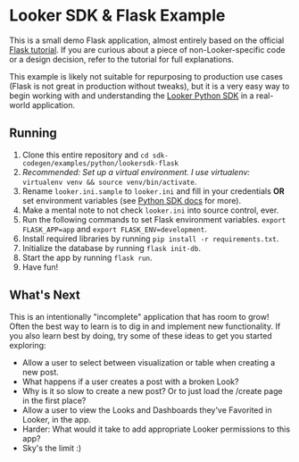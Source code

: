 # Looker SDK & Flask Example

This is a small demo Flask application, almost entirely based on the official [Flask tutorial](https://flask.palletsprojects.com/en/1.1.x/tutorial/). If you are curious about a piece of non-Looker-specific code or a design decision, refer to the tutorial for full explanations.

This example is likely not suitable for repurposing to production use cases (Flask is not great in production without tweaks), but it is a very easy way to begin working with and understanding the [Looker Python SDK](https://github.com/looker-open-source/sdk-codegen/tree/main/python) in a real-world application.

## Running
1. Clone this entire repository and `cd sdk-codegen/examples/python/lookersdk-flask`
2. *Recommended: Set up a virtual environment. I use virtualenv:* ```virtualenv venv && source venv/bin/activate```.
2. Rename `looker.ini.sample` to `looker.ini` and fill in your credentials **OR** set environment variables (see [Python SDK docs](https://github.com/looker-open-source/sdk-codegen/tree/main/python) for more).
3. Make a mental note to not check `looker.ini` into source control, ever.
4. Run the following commands to set Flask environment variables. `export FLASK_APP=app` and `export FLASK_ENV=development`.
5. Install required libraries by running `pip install -r requirements.txt`.
5. Initialize the database by running `flask init-db`.
6. Start the app by running `flask run`.
7. Have fun!

## What's Next
This is an intentionally "incomplete" application that has room to grow! Often the best way to learn is to dig in and implement new functionality. If you also learn best by doing, try some of these ideas to get you started exploring:
- Allow a user to select between visualization or table when creating a new post.
- What happens if a user creates a post with a broken Look?
- Why is it so slow to create a new post? Or to just load the /create page in the first place?
- Allow a user to view the Looks and Dashboards they've Favorited in Looker, in the app.
- Harder: What would it take to add appropriate Looker permissions to this app?
- Sky's the limit :)

